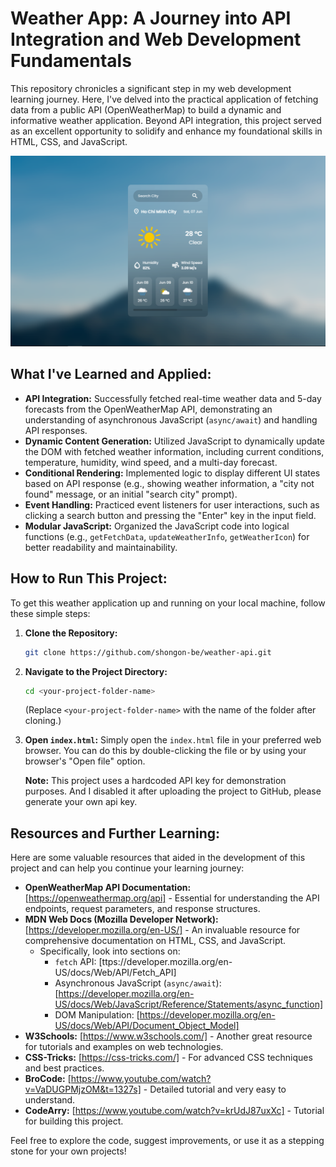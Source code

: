 # Weather App: A Journey into API Integration and Web Development Fundamentals

This repository chronicles a significant step in my web development learning journey. Here, I've delved into the practical application of fetching data from a public API (OpenWeatherMap) to build a dynamic and informative weather application. Beyond API integration, this project served as an excellent opportunity to solidify and enhance my foundational skills in HTML, CSS, and JavaScript.

![Weather App Screenshot](assets\demo-image.png)

## What I've Learned and Applied:

* **API Integration:** Successfully fetched real-time weather data and 5-day forecasts from the OpenWeatherMap API, demonstrating an understanding of asynchronous JavaScript (`async/await`) and handling API responses.
* **Dynamic Content Generation:** Utilized JavaScript to dynamically update the DOM with fetched weather information, including current conditions, temperature, humidity, wind speed, and a multi-day forecast.
* **Conditional Rendering:** Implemented logic to display different UI states based on API response (e.g., showing weather information, a "city not found" message, or an initial "search city" prompt).
* **Event Handling:** Practiced event listeners for user interactions, such as clicking a search button and pressing the "Enter" key in the input field.
* **Modular JavaScript:** Organized the JavaScript code into logical functions (e.g., `getFetchData`, `updateWeatherInfo`, `getWeatherIcon`) for better readability and maintainability.

## How to Run This Project:

To get this weather application up and running on your local machine, follow these simple steps:

1.  **Clone the Repository:**
    ```bash
    git clone https://github.com/shongon-be/weather-api.git
    ```

2.  **Navigate to the Project Directory:**
    ```bash
    cd <your-project-folder-name>
    ```
    (Replace `<your-project-folder-name>` with the name of the folder after cloning.)

3.  **Open `index.html`:**
    Simply open the `index.html` file in your preferred web browser. You can do this by double-clicking the file or by using your browser's "Open file" option.

    **Note:** This project uses a hardcoded API key for demonstration purposes. And I disabled it after uploading the project to GitHub, please generate your own api key.
## Resources and Further Learning:

Here are some valuable resources that aided in the development of this project and can help you continue your learning journey:

* **OpenWeatherMap API Documentation:** [https://openweathermap.org/api] - Essential for understanding the API endpoints, request parameters, and response structures.
* **MDN Web Docs (Mozilla Developer Network):** [https://developer.mozilla.org/en-US/] - An invaluable resource for comprehensive documentation on HTML, CSS, and JavaScript.
    * Specifically, look into sections on:
        * `fetch` API: [ttps://developer.mozilla.org/en-US/docs/Web/API/Fetch_API]
        * Asynchronous JavaScript (`async/await`): [https://developer.mozilla.org/en-US/docs/Web/JavaScript/Reference/Statements/async_function]
        * DOM Manipulation: [https://developer.mozilla.org/en-US/docs/Web/API/Document_Object_Model]
* **W3Schools:** [https://www.w3schools.com/] - Another great resource for tutorials and examples on web technologies.
* **CSS-Tricks:** [https://css-tricks.com/] - For advanced CSS techniques and best practices.
* **BroCode:** [https://www.youtube.com/watch?v=VaDUGPMjzOM&t=1327s] - Detailed tutorial and very easy to understand.
* **CodeArry:** [https://www.youtube.com/watch?v=krUdJ87uxXc] - Tutorial for building this project.

Feel free to explore the code, suggest improvements, or use it as a stepping stone for your own projects!
